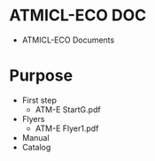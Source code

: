 # ATMICL-ECO DOC
+ ATMICL-ECO Documents
# Purpose
+ First step
  + ATM-E StartG.pdf
+ Flyers
  + ATM-E Flyer1.pdf
+ Manual
+ Catalog
